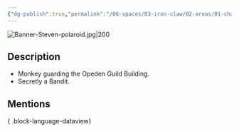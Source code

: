 ```yaml
---
{"dg-publish":true,"permalink":"/06-spaces/03-iron-claw/02-areas/01-characters/02-npc/steven/","title":"Steven"}
---
```



![Banner-Steven-polaroid.jpg|200](/img/user/%7B06%7D%20Spaces/%7B03%7D%20IronClaw/%7B04%7D%20Support%20Notes/%7B99%7D%20Media/%7B02%7D%20Polaroid/Banner-Steven-polaroid.jpg)

## Description

- Monkey guarding the Opeden Guild Building.
- Secretly a Bandit.

## Mentions


{ .block-language-dataview}
